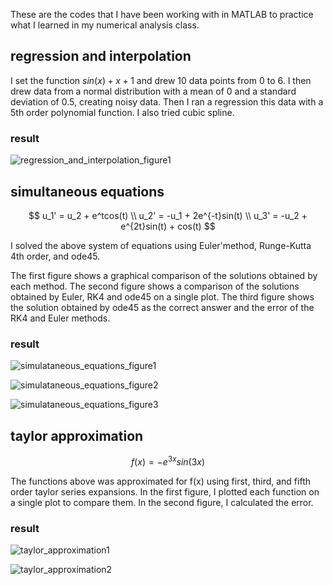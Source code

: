 These are the codes that I have been working with in MATLAB to practice what I learned in my numerical analysis class.

## regression and interpolation

I set the function  $sin(x) + x + 1$ and drew 10 data points from 0 to 6. I then drew data from a normal distribution with a mean of 0 and a standard deviation of 0.5, creating noisy data. Then I ran a regression this data with a 5th order polynomial function. I also tried cubic spline.

### result

![regression_and_interpolation_figure1](https://github.com/ppangTae/numerical_analysis/assets/92343537/03cd7e62-7f6d-4708-98d3-09fc3bc0f6e4)

## simultaneous equations

$$
u_1' = u_2 + e^tcos(t) \\ u_2' = -u_1 + 2e^{-t}sin(t) \\ u_3' = -u_2 + e^{2t}sin(t) + cos(t)
$$

I solved the above system of equations using Euler'method, Runge-Kutta 4th order, and ode45.

The first figure shows a graphical comparison of the solutions obtained by each method.
The second figure shows a comparison of the solutions obtained by Euler, RK4 and ode45 on a single plot.
The third figure shows the solution obtained by ode45 as the correct answer and the error of the RK4 and Euler methods.

### result

![simulataneous_equations_figure1](https://github.com/ppangTae/numerical_analysis/assets/92343537/fdf80754-44b0-4fea-9e1f-d9d48c36d3ce)

![simulataneous_equations_figure2](https://github.com/ppangTae/numerical_analysis/assets/92343537/d93e3b80-999d-4f0c-a56e-ad6ac999b540)

![simulataneous_equations_figure3](https://github.com/ppangTae/numerical_analysis/assets/92343537/bbfcf920-7eaf-4dad-b7aa-1036be547f9b)

## taylor approximation

$$
f(x) = -e^{3x}sin(3x)
$$

The functions above was approximated for f(x) using first, third, and fifth order taylor series expansions.
In the first figure, I plotted each function on a single plot to compare them.
In the second figure, I calculated the error.


### result

![taylor_approximation1](https://github.com/ppangTae/numerical_analysis/assets/92343537/6709b130-ebaf-48b6-bf97-8ec02bf5bfc7)

![taylor_approximation2](https://github.com/ppangTae/numerical_analysis/assets/92343537/55ea02ad-f23a-46dd-92d5-f0416ea48507)
